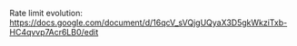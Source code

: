 Rate limit evolution: https://docs.google.com/document/d/16qcV_sVQjgUQyaX3D5gkWkziTxb-HC4qvvp7Acr6LB0/edit 